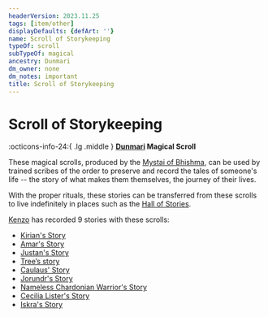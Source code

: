 ```yaml
---
headerVersion: 2023.11.25
tags: [item/other]
displayDefaults: {defArt: ''}
name: Scroll of Storykeeping
typeOf: scroll
subTypeOf: magical
ancestry: Dunmari
dm_owner: none
dm_notes: important
title: Scroll of Storykeeping
---
```

# Scroll of Storykeeping
:octicons-info-24:{ .lg .middle } **[Dunmari](<../../gazetteer/greater-dunmar/realms/dunmar/dunmar.md>) Magical Scroll**  

These magical scrolls, produced by the [Mystai of Bhishma](<../../groups/dunmari-mystery-cults/order-of-the-awakened-soul.md>), can be used by trained scribes of the order to preserve and record the tales of someone's life -- the story of what makes them themselves, the journey of their lives. 

With the proper rituals, these stories can be transferred from these scrolls to live indefinitely in places such as the [Hall of Stories](<../../gazetteer/greater-dunmar/dunmari-basin/hall-of-stories.md>). 


[Kenzo](<../../people/pcs/dunmar-fellowship/kenzo.md>) has recorded 9 stories with these scrolls:
- [Kirian's Story](<../../campaigns/dunmari-frontier-campaign/collected-stories/kirian-s-story.md>)
- [Amar's Story](<../../campaigns/dunmari-frontier-campaign/collected-stories/amar-s-story.md>)
- [Justan's Story](<../../campaigns/dunmari-frontier-campaign/collected-stories/justan-s-story.md>)
- [Tree’s story](<../../campaigns/dunmari-frontier-campaign/collected-stories/trees-story.md>)
- [Caulaus' Story](<../../campaigns/dunmari-frontier-campaign/collected-stories/caulaus-story.md>)
- [Jorundr's Story](<../../campaigns/dunmari-frontier-campaign/collected-stories/jorundr-s-story.md>)
- [Nameless Chardonian Warrior's Story](<../../campaigns/dunmari-frontier-campaign/collected-stories/nameless-chardonian-warrior-s-story.md>)
- [Cecilia Lister's Story](<../../campaigns/dunmari-frontier-campaign/collected-stories/cecilia-lister-s-story.md>)
- [Iskra's Story](<../../campaigns/dunmari-frontier-campaign/collected-stories/iskra-s-story.md>)
